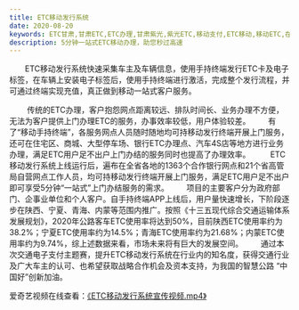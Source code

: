 ```yaml
---
title: ETC移动发行系统
date: 2020-08-20
keywords: ETC甘肃,甘肃ETC,ETC办理,甘肃紫光,紫光ETC,移动支付,ETC移动,移动ETC,在线充值,ETC办理,卡片办理,OBU办理,OBU激活,ETC手持终端,甘肃ETC办理,甘肃ETC发行,移动发行终端,ETC移动发行系统
description: 5分钟一站式ETC移动办理，助您秒过高速
---
```


&emsp;&emsp;ETC移动发行系统快速采集车主及车辆信息，使用手持终端发行ETC卡及电子标签，在车辆上安装电子标签后，使用手持终端进行激活，完成整个发行流程，并可通过终端实现充值，真正做到移动一站式客户服务。 

<img src="/pub-images/etc-1.png" width="auto" alt=""/>
&emsp;&emsp;传统的ETC办理，客户抱怨网点距离较远、排队时间长、业务办理不方便，无法为客户提供上门办理ETC的服务，办事效率较低，用户体验较差。
&emsp;&emsp;有了“移动手持终端”，各服务网点人员随时随地均可持移动发行终端开展上门服务，还可在住宅区、商城、大型停车场、银行ETC办理点、汽车4S店等地方进行业务办理，满足ETC用户足不出户上门办结的服务同时也提高了办理效率。

<img src="/pub-images/etc-2.png" width="auto" alt=""/>
&emsp;&emsp;ETC移动发行系统上线运行后，遍布在全省各地的1363个合作银行网点和21个省高管局自营网点工作人员，均可持移动发行终端开展上门服务，满足ETC用户足不出户即可享受5分钟“一站式”上门办结服务的需求。
&emsp;&emsp;项目的主要客户分为政府部门、企事业单位和个人客户。自手持终端APP上线后，用户量快速增长，下阶段逐步在陕西、宁夏、青海、内蒙等范围内推广。按照《十三五现代综合交通运输体系发展规划》，2020年公路客车ETC使用率将达到50%，目前陕西ETC使用率约为38.2%；宁夏ETC使用率约为14.5%；青海ETC使用率约为21.68%；内蒙ETC使用率约为9.74%，综上述数据来看，市场未来将有巨大的发展空间。
&emsp;&emsp;通过本次交通电子支付主题赛，提升ETC移动发行系统在行业内的知名度，获得交通行业及广大车主的认可、也希望获取战略合作机会及资本支持，为我国的智慧公路 “中国好”创新加油。

爱奇艺视频在线查看：<a href="http://www.iqiyi.com/w_19s2szr36t.html" target="_blank">《ETC移动发行系统宣传视频.mp4》</a>


